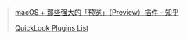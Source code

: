 > [macOS + 那些强大的「预览」（Preview）插件 - 知乎](https://zhuanlan.zhihu.com/p/28924757)
> 
> [QuickLook Plugins List](https://www.quicklookplugins.com)

